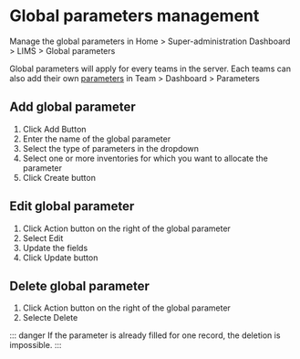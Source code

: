 # Global parameters management

Manage the global parameters in Home > Super-administration Dashboard > LIMS > Global parameters

Global parameters will apply for every teams in the server. 
Each teams can also add their own [parameters](/laboratory-information-management-system/dashboard-parameters.html#create-parameter) in Team > Dashboard > Parameters

## Add global parameter
1. Click Add Button
2. Enter the name of the global parameter
3. Select the type of parameters in the dropdown
4. Select one or more inventories for which you want to allocate the parameter
5. Click Create button 

## Edit global parameter 
1. Click Action button on the right of the global parameter
2. Select Edit
3. Update the fields
4. Click Update button

## Delete global parameter
1. Click Action button on the right of the global parameter 
2. Selecte Delete

::: danger
If the parameter is already filled for one record, the deletion is impossible.
:::







